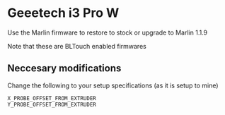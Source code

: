 # Geeetech i3 Pro W
 Use the Marlin firmware to restore to stock or upgrade to Marlin 1.1.9 
 
 Note that these are BLTouch enabled firmwares
 
## Neccesary modifications
 Change the following to your setup specifications (as it is setup to mine)

	X_PROBE_OFFSET_FROM_EXTRUDER 
	Y_PROBE_OFFSET_FROM_EXTRUDER
	


 
